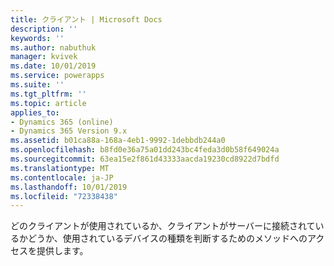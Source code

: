 ```yaml
---
title: クライアント | Microsoft Docs
description: ''
keywords: ''
ms.author: nabuthuk
manager: kvivek
ms.date: 10/01/2019
ms.service: powerapps
ms.suite: ''
ms.tgt_pltfrm: ''
ms.topic: article
applies_to:
- Dynamics 365 (online)
- Dynamics 365 Version 9.x
ms.assetid: b01ca88a-168a-4eb1-9992-1debbdb244a0
ms.openlocfilehash: b8fd0e36a75a01dd243bc4feda3d0b58f649024a
ms.sourcegitcommit: 63ea15e2f861d43333aacda19230cd8922d7bdfd
ms.translationtype: MT
ms.contentlocale: ja-JP
ms.lasthandoff: 10/01/2019
ms.locfileid: "72338438"
---
```

どのクライアントが使用されているか、クライアントがサーバーに接続されているかどうか、使用されているデバイスの種類を判断するためのメソッドへのアクセスを提供します。
